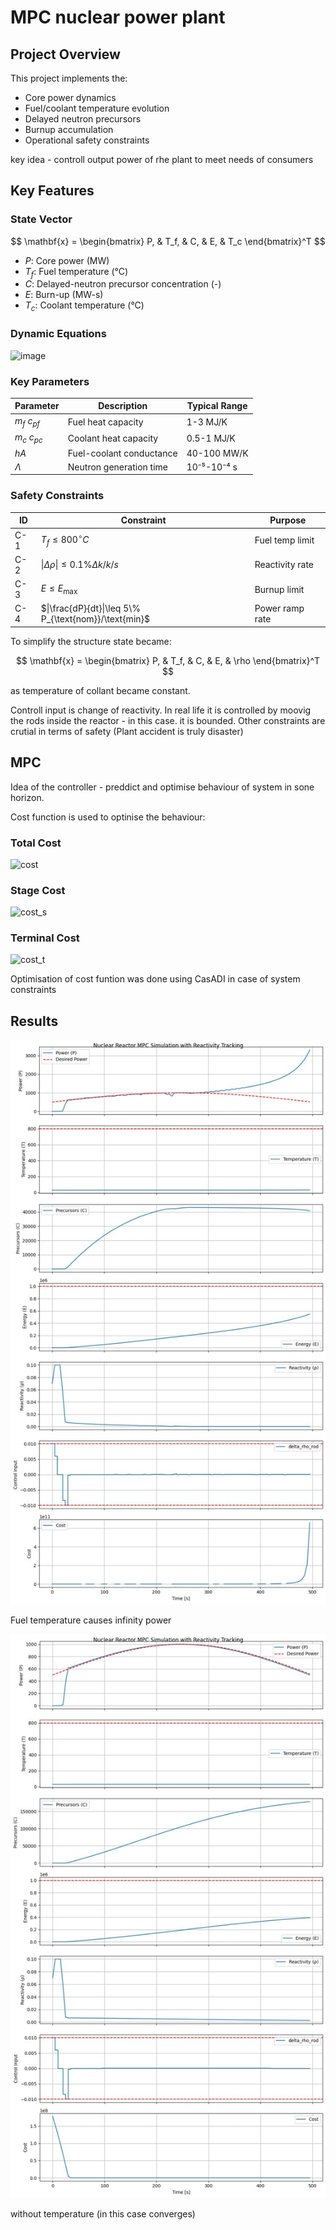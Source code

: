 # MPC nuclear power plant

## Project Overview
This project implements the:
- Core power dynamics
- Fuel/coolant temperature evolution
- Delayed neutron precursors
- Burnup accumulation
- Operational safety constraints 

key idea - controll output power of rhe plant to meet needs of consumers
## Key Features

### State Vector
$$ \mathbf{x} = \begin{bmatrix}
P, & T_f, & C, & E, & T_c
\end{bmatrix}^T $$
- $P$: Core power (MW)
- $T_f$: Fuel temperature (°C)
- $C$: Delayed-neutron precursor concentration (-)
- $E$: Burn-up (MW-s)
- $T_c$: Coolant temperature (°C)

### Dynamic Equations
![image](https://github.com/user-attachments/assets/a892fcef-cf13-41d3-9b13-bfe036440947)


### Key Parameters
| Parameter | Description | Typical Range |
|-----------|-------------|---------------|
| $m_f$ $c_{pf}$ | Fuel heat capacity | 1-3 MJ/K |
| $m_c$ $c_{pc}$ | Coolant heat capacity | 0.5-1 MJ/K |
| $hA$ | Fuel-coolant conductance | 40-100 MW/K |
| $\Lambda$ | Neutron generation time | 10⁻⁵-10⁻⁴ s |

### Safety Constraints
| ID | Constraint | Purpose |
|----|------------|---------|
| C-1 | $T_f \leq 800^\circ C$ | Fuel temp limit |
| C-2 | $\|\Delta \rho\|\leq 0.1\% \Delta k/k/s$ | Reactivity rate |
| C-3 | $E \leq E_{\text{max}}$ | Burnup limit |
| C-4 | $\|\frac{dP}{dt}\|\leq 5\% P_{\text{nom}}/\text{min}$ | Power ramp rate |


To simplify the structure state became:

$$ \mathbf{x} = \begin{bmatrix}
P, & T_f, & C, & E, & \rho
\end{bmatrix}^T $$

as temperature of collant became constant.

Controll input is change of reactivity. In real life it is controlled by moovig the rods inside the reactor - in this case. it is bounded. Other constraints are crutial in terms of safety (Plant accident is truly disaster)

 ## MPC

Idea of the controller - preddict and optimise behaviour of system in sone horizon.

Cost function is used to optinise the behaviour:


### Total Cost
![cost](https://latex.codecogs.com/svg.image?$$J=\sum_{k=0}^{N-1}\ell_k&plus;\ell_N$$)

### Stage Cost
![cost_s](https://latex.codecogs.com/svg.image?\ell_k=100\cdot(P_k-P_{\text{ref},k})^2&plus;0.1\cdot&space;u_k^2&plus;100000\cdot\left[\max\left(0,T_{f,k}-T_{\max}\right)\right]^2&space;)

### Terminal Cost
![cost_t](https://latex.codecogs.com/svg.image?\ell_N=500\cdot(P_N-P_{\text{ref},N})^2&space;)

Optimisation of cost funtion was done using CasADI in case of system constraints

## Results

![1](photo_2025-05-29_14-42-16.jpg)

Fuel temperature causes infinity power

![1](photo_2025-05-29_14-42-19.jpg)

without temperature (in this case converges)

